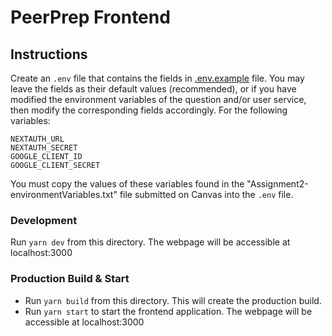 # PeerPrep Frontend

## Instructions

Create an `.env` file that contains the fields in [.env.example](.env.example) file.
You may leave the fields as their default values (recommended), or if you have modified the environment variables of the question and/or user service, then modify the corresponding fields accordingly. For the following variables:

```
NEXTAUTH_URL
NEXTAUTH_SECRET
GOOGLE_CLIENT_ID
GOOGLE_CLIENT_SECRET
```

You must copy the values of these variables found in the "Assignment2-environmentVariables.txt" file submitted on Canvas into the `.env` file.

### Development

Run `yarn dev` from this directory. The webpage will be accessible at localhost:3000

### Production Build & Start

- Run `yarn build` from this directory. This will create the production build.
- Run `yarn start` to start the frontend application. The webpage will be accessible at localhost:3000
